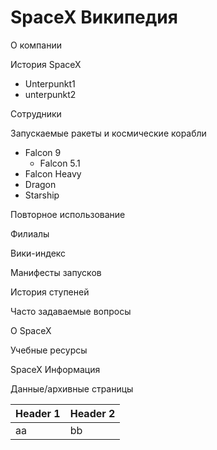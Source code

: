 # SpaceX Википедия

О компании

История SpaceX
- Unterpunkt1
- unterpunkt2

Сотрудники

Запускаемые ракеты и космические корабли
- Falcon 9
  - Falcon 5.1
- Falcon Heavy
- Dragon
- Starship

Повторное использование

Филиалы

Вики-индекс

Манифесты запусков

История ступеней

Часто задаваемые вопросы

О SpaceX

Учебные ресурсы

SpaceX Информация

Данные/архивные страницы

|Header 1|Header 2|
|--------|--------|
|aa      |bb      |

